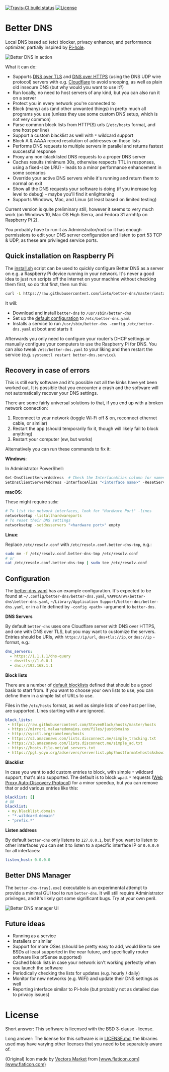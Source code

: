 [![Travis-CI build status](https://travis-ci.org/lietu/better-dns.svg?branch=master)](https://travis-ci.org/lietu/better-dns)
[![License](https://img.shields.io/badge/License-BSD%203--Clause-blue.svg)](https://opensource.org/licenses/BSD-3-Clause)

# Better DNS

Local DNS based ad (etc) blocker, privacy enhancer, and performance optimizer, partially inspired by [Pi-hole](https://pi-hole.net).

![Better DNS in action](./better-dns.gif)

What it can do:

 - Supports [DNS over TLS](https://en.wikipedia.org/wiki/DNS_over_TLS) and [DNS over HTTPS](https://en.wikipedia.org/wiki/DNS_over_HTTPS) (using the DNS UDP wire protocol) servers with e.g. [Cloudflare](https://developers.cloudflare.com/1.1.1.1/dns-over-https/) to avoid snooping, as well as plain old insecure DNS (but why would you want to use it?)
 - Run locally, no need to host servers of any kind, but you can also run it on a server
 - Protect you in every network you're connected to
 - Block (many) ads (and other unwanted things) in pretty much all programs you use (unless they use some custom DNS setup, which is not very common)
 - Parse common block lists from HTTP(S) urls (`/etc/hosts` format, and one host per line)
 - Support a custom blacklist as well with `*` wildcard support
 - Block A & AAAA record resolution of addresses on those lists
 - Performs DNS requests to multiple servers in parallel and returns fastest successful response
 - Proxy any non-blacklisted DNS requests to a proper DNS server
 - Caches results (minimum 30s, otherwise respects TTL in responses, using a fixed-size LRU) - leads to a minor performance enhancement in some scenarios
 - Override your active DNS servers while it's running and return them to normal on exit
 - Show all the DNS requests your software is doing (if you increase log level to debug) - maybe you'll find it enlightening
 - Supports Windows, Mac, and Linux (at least based on limited testing)

Current version is quite preliminary still, however it seems to very much work (on Windows 10, Mac OS High Sierra, and Fedora 31 armhfp on Raspberry Pi 2).

You probably have to run it as Administrator/root so it has enough permissions to edit your DNS server configuration and listen to port 53 TCP & UDP, as these are privileged service ports.


## Quick installation on Raspberry Pi

The [install.sh](./install.sh) script can be used to quickly configure Better DNS as a server on e.g. a Raspberry Pi device running in your network. It's never a good idea to just run scripts off the internet on your machine without checking them first, so do that first, then run this:

```bash
curl -L https://raw.githubusercontent.com/lietu/better-dns/master/install.sh | sudo bash -
```

It will:

 - Download and install `better-dns` to `/usr/sbin/better-dns`
 - Set up the [default configuration](./better-dns-server.yaml) to `/etc/better-dns.yaml`
 - Installs a service to run `/usr/sbin/better-dns -config /etc/better-dns.yaml` at boot and starts it

Afterwards you only need to configure your router's DHCP settings or manually configure your computers to use the Raspberry Pi for DNS. You can also tweak `/etc/better-dns.yaml` to your liking and then restart the service (e.g. `systemctl restart better-dns.service`).


## Recovery in case of errors

This is still early software and it's possible not all the kinks have yet been worked out. It is possible that you encounter a crash and the software will not automatically recover your DNS settings.

There are some fairly universal solutions to that, if you end up with a broken network connection:

1. Reconnect to your network (toggle Wi-Fi off & on, reconnect ethernet cable, or similar)
2. Restart the app (should temporarily fix it, though will likely fail to block anything)
3. Restart your computer (ew, but works)

Alternatively you can run these commands to fix it:

**Windows**:

In Administrator PowerShell:

```powershell
Get-DnsClientServerAddress  # Check the InterfaceAlias column for names of related interfaces
SetDnsClientServerAddress -InterfaceAlias "<interface name>" -ResetServerAddresses
```

**macOS**:

These might require `sudo`:

```bash
# To list the network interfaces, look for "Hardware Port" -lines
networksetup -listallhardwareports
# To reset their DNS settings
networksetup -setdnsservers "<hardware port>" empty
```

**Linux**:

Replace `/etc/resolv.conf` with `/etc/resolv.conf.better-dns-tmp`, e.g.:

```bash
sudo mv -f /etc/resolv.conf.better-dns-tmp /etc/resolv.conf
# or
cat /etc/resolv.conf.better-dns-tmp | sudo tee /etc/resolv.conf 
```


## Configuration

The [better-dns.yaml](better-dns.yaml) has an example configuration. It's expected to be found at `~/.config/better-dns/better-dns.yaml`, `%APPDATA%\better-dns\better-dns.yaml`, `~/Library/Application Support/better-dns/better-dns.yaml`, or in a file defined by `-config <path>` -argument to `better-dns`.

**DNS Servers**

By default `better-dns` uses one Cloudflare server with DNS over HTTPS, and one with DNS over TLS, but you may want to customize the servers. Entries should be URIs, with `https://ip/url`, `dns+tls://ip`, or `dns://ip` -format, e.g.:

```yaml
dns_servers:
  - https://1.1.1.1/dns-query
  - dns+tls://1.0.0.1
  - dns://192.168.1.1
```

**Block lists**

There are a number of [default blocklists](./shared/config.go) defined that should be a good basis to start from. If you want to choose your own lists to use, you can define them in a simple list of URLs to use.

Files in the `/etc/hosts` format, as well as simple lists of one host per line, are supported. Lines starting with `#` are ignored.

```yaml
block_lists:
 - https://raw.githubusercontent.com/StevenBlack/hosts/master/hosts
 - https://mirror1.malwaredomains.com/files/justdomains
 - http://sysctl.org/cameleon/hosts
 - https://s3.amazonaws.com/lists.disconnect.me/simple_tracking.txt
 - https://s3.amazonaws.com/lists.disconnect.me/simple_ad.txt
 - https://hosts-file.net/ad_servers.txt
 - https://pgl.yoyo.org/adservers/serverlist.php?hostformat=hosts&showintro=0&mimetype=plaintext
```

**Blacklist**

In case you want to add custom entries to block, with simple `*` wildcard support, that's also supported. The default is to block `wpad.*` requests ([Web Proxy Auto-Discovery Protocol](https://en.wikipedia.org/wiki/Web_Proxy_Auto-Discovery_Protocol)) for a minor speedup, but you can remove that or add various entries like this:

```yaml
blacklist: []
# OR
blacklist:
 - my.blacklist.domain
 - "*.wildcard.domain"
 - "prefix.*"
```

**Listen address**

By default `better-dns` only listens to `127.0.0.1`, but if you want to listen to other interfaces you can set it to listen to a specific interface IP or `0.0.0.0` for all interfaces:

```yaml
listen_host: 0.0.0.0
```


## Better DNS Manager

The `better-dns-tray[.exe]` executable is an experimental attempt to provide a minimal GUI tool to run `better-dns`.
It will still require Administrator privileges, and it's likely got some significant bugs. Try at your own peril. 

![Better DNS manager UI](./better-dns-tray.png)


## Future ideas

 - Running as a service
 - Installers or similar
 - Support for more OSes (should be pretty easy to add, would like to see BSDs at least supported in the near future, and specifically router software like pfSense supported)
 - Cached block lists in case your network isn't working perfectly when you launch the software
 - Periodically checking the lists for updates (e.g. hourly / daily)
 - Monitor for new networks (e.g. WiFi) and update their DNS settings as well
 - Reporting interface similar to Pi-hole (but probably not as detailed due to privacy issues)


# License

Short answer: This software is licensed with the BSD 3-clause -license.

Long answer: The license for this software is in [LICENSE.md](./LICENSE.md), the libraries used may have varying other licenses that you need to be separately aware of.

(Original) Icon made by [Vectors Market](https://www.flaticon.com/authors/vectors-market) from [www.flaticon.com](www.flaticon.com)
